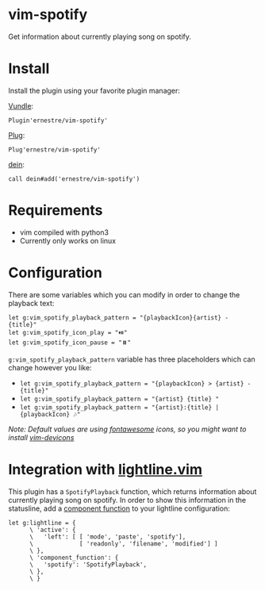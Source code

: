 # vim-spotify

Get information about currently playing song on spotify.

# Install
Install the plugin using your favorite plugin manager:

[Vundle](https://github.com/VundleVim/Vundle.vim):
```
Plugin'ernestre/vim-spotify'
```
[Plug](https://github.com/junegunn/vim-plug):
```
Plug'ernestre/vim-spotify'
```
[dein](https://github.com/Shougo/dein.vim):
```
call dein#add('ernestre/vim-spotify')
```


# Requirements
* vim compiled with python3
* Currently only works on linux

# Configuration
There are some variables which you can modify in order to change the playback text:

```vim
let g:vim_spotify_playback_pattern = "{playbackIcon}{artist} - {title}"
let g:vim_spotify_icon_play = "⏯️"
let g:vim_spotify_icon_pause = "⏸️"
```
`g:vim_spotify_playback_pattern` variable has three placeholders which can change however you like:
* `let g:vim_spotify_playback_pattern = "{playbackIcon} > {artist} - {title}"`
* `let g:vim_spotify_playback_pattern = "{artist} {title} "`
* `let g:vim_spotify_playback_pattern = "{artist}:{title} | {playbackIcon} 🎶"`

*Note: Default values are using [fontawesome](https://fontawesome.com/) icons, so you might want to install [vim-devicons](https://github.com/ryanoasis/vim-devicons)*

# Integration with [lightline.vim](https://github.com/itchyny/lightline.vim)

This plugin has a `SpotifyPlayback` function, which returns information about currently playing song on spotify.
In order to show this information in the statusline, add a [component function](https://github.com/itchyny/lightline.vim#advanced-configuration) to your lightline configuration:
```vim
let g:lightline = {
      \ 'active': {
      \   'left': [ [ 'mode', 'paste', 'spotify'],
      \             [ 'readonly', 'filename', 'modified'] ]
      \ },
      \ 'component_function': {
      \   'spotify': 'SpotifyPlayback',
      \ },
      \ }
```
